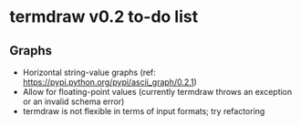 termdraw v0.2 to-do list
========================

Graphs
------
+ Horizontal string-value graphs (ref:
  https://pypi.python.org/pypi/ascii_graph/0.2.1)
+ Allow for floating-point values (currently termdraw throws an exception or an
  invalid schema error)
+ termdraw is not flexible in terms of input formats; try refactoring
